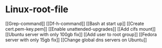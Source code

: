 # Linux-root-file
[[Grep-command]]
[[Df-h-command]]
[[Bash at start up]]
[[Create cert.pem-key.pem]]
[[Enable unattended-upgrades]]
[[Add cifs mount]]
[[Ubuntu server with only 100gb fix]]
[[Add user to root group]]
[[Fedora server with only 15gb fix]]
[[Change global dns servers on Ubuntu]]